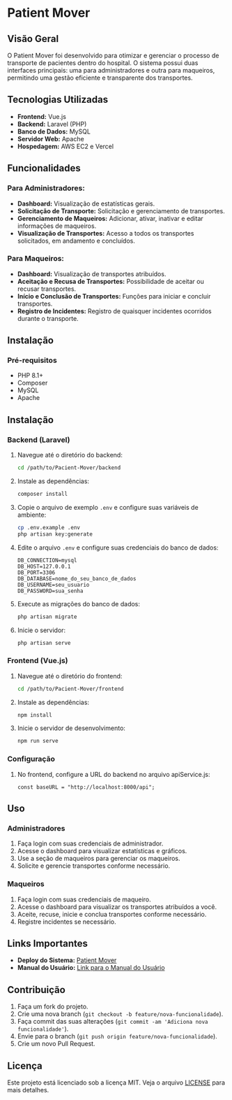# Patient Mover

## Visão Geral

O Patient Mover foi desenvolvido para otimizar e gerenciar o processo de transporte de pacientes dentro do hospital. O sistema possui duas interfaces principais: uma para administradores e outra para maqueiros, permitindo uma gestão eficiente e transparente dos transportes.

## Tecnologias Utilizadas

- **Frontend:** Vue.js
- **Backend:** Laravel (PHP)
- **Banco de Dados:** MySQL
- **Servidor Web:** Apache
- **Hospedagem:** AWS EC2 e Vercel

## Funcionalidades

### Para Administradores:
- **Dashboard:** Visualização de estatísticas gerais.
- **Solicitação de Transporte:** Solicitação e gerenciamento de transportes.
- **Gerenciamento de Maqueiros:** Adicionar, ativar, inativar e editar informações de maqueiros.
- **Visualização de Transportes:** Acesso a todos os transportes solicitados, em andamento e concluídos.

### Para Maqueiros:
- **Dashboard:** Visualização de transportes atribuídos.
- **Aceitação e Recusa de Transportes:** Possibilidade de aceitar ou recusar transportes.
- **Início e Conclusão de Transportes:** Funções para iniciar e concluir transportes.
- **Registro de Incidentes:** Registro de quaisquer incidentes ocorridos durante o transporte.

## Instalação

### Pré-requisitos

- PHP 8.1+
- Composer
- MySQL
- Apache

## Instalação

### Backend (Laravel)

1. Navegue até o diretório do backend:
    ```sh
    cd /path/to/Pacient-Mover/backend
    ```

2. Instale as dependências:
    ```sh
    composer install
    ```

3. Copie o arquivo de exemplo `.env` e configure suas variáveis de ambiente:
    ```sh
    cp .env.example .env
    php artisan key:generate
    ```

4. Edite o arquivo `.env` e configure suas credenciais do banco de dados:
    ```env
    DB_CONNECTION=mysql
    DB_HOST=127.0.0.1
    DB_PORT=3306
    DB_DATABASE=nome_do_seu_banco_de_dados
    DB_USERNAME=seu_usuario
    DB_PASSWORD=sua_senha
    ```

5. Execute as migrações do banco de dados:
    ```sh
    php artisan migrate
    ```

6. Inicie o servidor:
    ```sh
    php artisan serve
    ```

### Frontend (Vue.js)

1. Navegue até o diretório do frontend:
    ```sh
    cd /path/to/Pacient-Mover/frontend
    ```

2. Instale as dependências:
    ```sh
    npm install
    ```

3. Inicie o servidor de desenvolvimento:
    ```sh
    npm run serve
    ```

### Configuração

1. No frontend, configure a URL do backend no arquivo apiService.js:
    ```apiService
    const baseURL = "http://localhost:8000/api";
    ```

## Uso

### Administradores

1. Faça login com suas credenciais de administrador.
2. Acesse o dashboard para visualizar estatísticas e gráficos.
3. Use a seção de maqueiros para gerenciar os maqueiros.
4. Solicite e gerencie transportes conforme necessário.

### Maqueiros

1. Faça login com suas credenciais de maqueiro.
2. Acesse o dashboard para visualizar os transportes atribuídos a você.
3. Aceite, recuse, inicie e conclua transportes conforme necessário.
4. Registre incidentes se necessário.

## Links Importantes

- **Deploy do Sistema:** [Patient Mover](https://patient-mover.vercel.app/)
- **Manual do Usuário:** [Link para o Manual do Usuário](https://drive.google.com/file/d/18QPZK-XKLEtNUhF2bNAcXFahJoPF6iy-/view?usp=sharing)

## Contribuição

1. Faça um fork do projeto.
2. Crie uma nova branch (`git checkout -b feature/nova-funcionalidade`).
3. Faça commit das suas alterações (`git commit -am 'Adiciona nova funcionalidade'`).
4. Envie para o branch (`git push origin feature/nova-funcionalidade`).
5. Crie um novo Pull Request.

## Licença

Este projeto está licenciado sob a licença MIT. Veja o arquivo [LICENSE](LICENSE) para mais detalhes.
